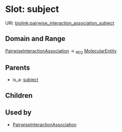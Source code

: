 # Slot: subject




URI: [biolink:pairwise_interaction_association_subject](https://w3id.org/biolink/vocab/pairwise_interaction_association_subject)
## Domain and Range

[PairwiseInteractionAssociation](PairwiseInteractionAssociation.md) ->  <sub>REQ</sub> [MolecularEntity](MolecularEntity.md)
## Parents

 *  is_a: [subject](subject.md)
## Children

## Used by

 * [PairwiseInteractionAssociation](PairwiseInteractionAssociation.md)
